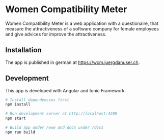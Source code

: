 Women Compatibility Meter
=========================

Women Compatibility Meter is a web application with a questionaire, that measure the attractiveness
of a software company for female employees and give advices for improve the attractiveness.


Installation
------------
The app is published in german at https://wcm.juergdanuser.ch.


Development
-----------
This app is developed with Angular and Ionic Framework.

```sh
# Install dependencies first
npm install

# Run development server at http://localhost:4200
npm start

# Build app under /www and docs under /docs
npm run build
```
